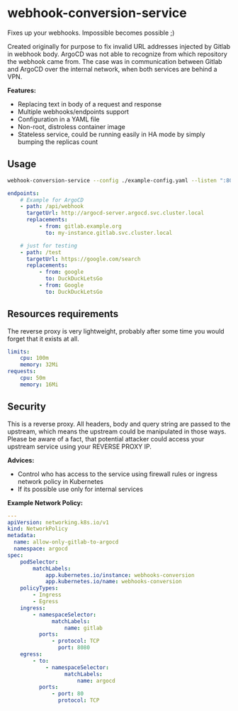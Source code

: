 webhook-conversion-service
==========================

Fixes up your webhooks. Impossible becomes possible ;)

Created originally for purpose to fix invalid URL addresses injected by Gitlab in webhook body. ArgoCD was not able to recognize from which repository the webhook came from.
The case was in communication between Gitlab and ArgoCD over the internal network, when both services are behind a VPN.

**Features:**
- Replacing text in body of a request and response
- Multiple webhooks/endpoints support
- Configuration in a YAML file
- Non-root, distroless container image
- Stateless service, could be running easily in HA mode by simply bumping the replicas count

Usage
-----

```bash
webhook-conversion-service --config ./example-config.yaml --listen ":8080"
```

```yaml
endpoints:
    # Example for ArgoCD
    - path: /api/webhook
      targetUrl: http://argocd-server.argocd.svc.cluster.local
      replacements:
          - from: gitlab.example.org
            to: my-instance.gitlab.svc.cluster.local

    # just for testing
    - path: /test
      targetUrl: https://google.com/search
      replacements:
          - from: google
            to: DuckDuckLetsGo
          - from: Google
            to: DuckDuckLetsGo
```

Resources requirements
----------------------

The reverse proxy is very lightweight, probably after some time you would forget that it exists at all.

```yaml
limits:
    cpu: 100m
    memory: 32Mi
requests:
    cpu: 50m
    memory: 16Mi
```

Security
--------

This is a reverse proxy. All headers, body and query string are passed to the upstream, which means the upstream could be manipulated in those ways.
Please be aware of a fact, that potential attacker could access your upstream service using your REVERSE PROXY IP.

**Advices:**
- Control who has access to the service using firewall rules or ingress network policy in Kubernetes
- If its possible use only for internal services

**Example Network Policy:**

```yaml
---
apiVersion: networking.k8s.io/v1
kind: NetworkPolicy
metadata:
  name: allow-only-gitlab-to-argocd
  namespace: argocd
spec:
    podSelector:
        matchLabels:
            app.kubernetes.io/instance: webhooks-conversion
            app.kubernetes.io/name: webhooks-conversion
    policyTypes:
        - Ingress
        - Egress
    ingress:
        - namespaceSelector:
              matchLabels:
                  name: gitlab
          ports:
              - protocol: TCP
                port: 8080
    egress:
        - to:
            - namespaceSelector:
                  matchLabels:
                      name: argocd
          ports:
              - port: 80
                protocol: TCP
```

